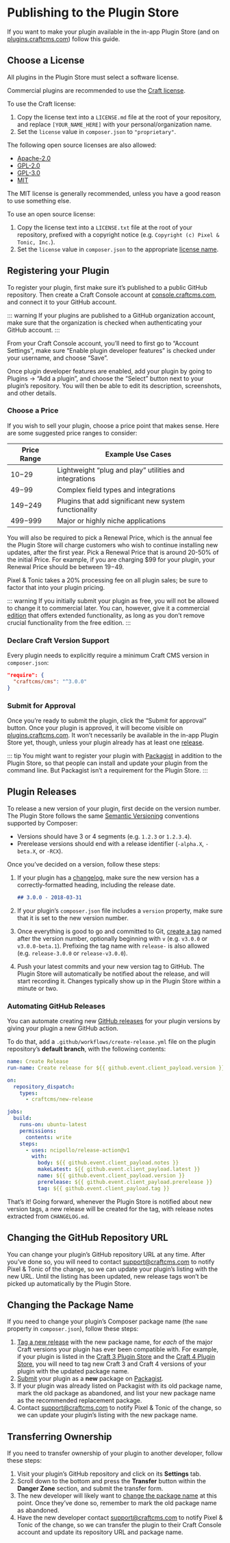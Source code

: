 # Publishing to the Plugin Store

If you want to make your plugin available in the in-app Plugin Store (and on [plugins.craftcms.com](https://plugins.craftcms.com/)) follow this guide.

## Choose a License

All plugins in the Plugin Store must select a software license.

Commercial plugins are recommended to use the [Craft license](https://raw.githubusercontent.com/craftcms/license/master/index.md).

To use the Craft license:

1. Copy the license text into a `LICENSE.md` file at the root of your repository, and replace `[YOUR_NAME_HERE]` with your personal/organization name.
2. Set the `license` value in `composer.json` to `"proprietary"`.

The following open source licenses are also allowed:

- [Apache-2.0](https://raw.githubusercontent.com/licenses/license-templates/master/templates/apache.txt)
- [GPL-2.0](https://raw.githubusercontent.com/licenses/license-templates/master/templates/gpl2.txt)
- [GPL-3.0](https://raw.githubusercontent.com/licenses/license-templates/master/templates/gpl3.txt)
- [MIT](https://raw.githubusercontent.com/licenses/license-templates/master/templates/mit.txt)

The MIT license is generally recommended, unless you have a good reason to use something else.

To use an open source license:

1. Copy the license text into a `LICENSE.txt` file at the root of your repository, prefixed with a copyright notice (e.g. `Copyright (c) Pixel & Tonic, Inc.`).
2. Set the `license` value in `composer.json` to the appropriate [license name](https://getcomposer.org/doc/04-schema.md#license).

## Registering your Plugin

To register your plugin, first make sure it’s published to a public GitHub repository. Then create a Craft Console account at [console.craftcms.com](https://console.craftcms.com), and connect it to your GitHub account.

::: warning
If your plugins are published to a GitHub organization account, make sure that the organization is checked when authenticating your GitHub account.
:::

From your Craft Console account, you’ll need to first go to “Account Settings”, make sure “Enable plugin developer features” is checked under your username, and choose “Save”.

Once plugin developer features are enabled, add your plugin by going to Plugins → “Add a plugin”, and choose the “Select” button next to your plugin’s repository. You will then be able to edit its description, screenshots, and other details.

### Choose a Price

If you wish to sell your plugin, choose a price point that makes sense. Here are some suggested price ranges to consider:

| Price Range | Example Use Cases
| ----------- | ------------------------------------------------------
| $10-$29     | Lightweight “plug and play” utilities and integrations
| $49-$99     | Complex field types and integrations
| $149-$249   | Plugins that add significant new system functionality
| $499-$999   | Major or highly niche applications

You will also be required to pick a Renewal Price, which is the annual fee the Plugin Store will charge customers who wish to continue installing new updates, after the first year. Pick a Renewal Price that is around 20-50% of the initial Price. For example, if you are charging $99 for your plugin, your Renewal Price should be between $19-$49.

Pixel & Tonic takes a 20% processing fee on all plugin sales; be sure to factor that into your plugin pricing.

::: warning
If you initially submit your plugin as free, you will not be allowed to change it to commercial later. You can, however, give it a commercial [edition](plugin-editions.md) that offers extended functionality, as long as you don’t remove crucial functionality from the free edition.
:::

### Declare Craft Version Support

Every plugin needs to explicitly require a minimum Craft CMS version in `composer.json`:

```json
"require": {
  "craftcms/cms": "^3.0.0"
}
```

### Submit for Approval

Once you’re ready to submit the plugin, click the “Submit for approval” button. Once your plugin is approved, it will become visible on [plugins.craftcms.com](https://plugins.craftcms.com/). It won’t necessarily be available in the in-app Plugin Store yet, though, unless your plugin already has at least one [release](#plugin-releases).

::: tip
You might want to register your plugin with [Packagist](https://packagist.org/) in addition to the Plugin Store, so that people can install and update your plugin from the command line. But Packagist isn’t a requirement for the Plugin Store.
:::

## Plugin Releases

To release a new version of your plugin, first decide on the version number. The Plugin Store follows the same [Semantic Versioning](https://semver.org/) conventions supported by Composer:

- Versions should have 3 or 4 segments (e.g. `1.2.3` or `1.2.3.4`).
- Prerelease versions should end with a release identifier (`-alpha.X`, `-beta.X`, or `-RCX`).

Once you’ve decided on a version, follow these steps:

1. If your plugin has a [changelog](changelogs-and-updates.md), make sure the new version has a correctly-formatted heading, including the release date.

   ```markdown
   ## 3.0.0 - 2018-03-31
   ```

2. If your plugin’s `composer.json` file includes a `version` property, make sure that it is set to the new version number.

3. Once everything is good to go and committed to Git, [create a tag](https://git-scm.com/book/en/v2/Git-Basics-Tagging) named after the version number, optionally beginning with `v` (e.g. `v3.0.0` or `v3.0.0-beta.1`). Prefixing the tag name with `release-` is also allowed (e.g. `release-3.0.0` or `release-v3.0.0`).

4. Push your latest commits and your new version tag to GitHub. The Plugin Store will automatically be notified about the release, and will start recording it. Changes typically show up in the Plugin Store within a minute or two.

### Automating GitHub Releases

You can automate creating new [GitHub releases](https://docs.github.com/en/repositories/releasing-projects-on-github/about-releases) for your plugin versions by giving your plugin a new GitHub action.

To do that, add a `.github/workflows/create-release.yml` file on the plugin repository’s **default branch**, with the following contents:

```yaml
name: Create Release
run-name: Create release for ${{ github.event.client_payload.version }}

on:
  repository_dispatch:
    types:
      - craftcms/new-release

jobs:
  build:
    runs-on: ubuntu-latest
    permissions:
      contents: write
    steps:
      - uses: ncipollo/release-action@v1
        with:
          body: ${{ github.event.client_payload.notes }}
          makeLatest: ${{ github.event.client_payload.latest }}
          name: ${{ github.event.client_payload.version }}
          prerelease: ${{ github.event.client_payload.prerelease }}
          tag: ${{ github.event.client_payload.tag }}
```

That’s it! Going forward, whenever the Plugin Store is notified about new version tags, a new release will be created for the tag, with release notes extracted from `CHANGELOG.md`.

## Changing the GitHub Repository URL

You can change your plugin’s GitHub repository URL at any time. After you’ve done so, you will need to contact [support@craftcms.com](mailto:support@craftcms.com) to notify Pixel & Tonic of the change, so we can update your plugin’s listing with the new URL. Until the listing has been updated, new release tags won’t be picked up automatically by the Plugin Store.

## Changing the Package Name

If you need to change your plugin’s Composer package name (the `name` property in `composer.json`), follow these steps:

1. [Tag a new release](#plugin-releases) with the new package name, for _each_ of the major Craft versions your plugin has ever been compatible with. For example, if your plugin is listed in the [Craft 3 Plugin Store](https://plugins.craftcms.com/?craft3) and the [Craft 4 Plugin Store](https://plugins.craftcms.com/?craft4), you will need to tag new Craft 3 and Craft 4 versions of your plugin with the updated package name.
2. [Submit](https://packagist.org/packages/submit) your plugin as a **new** package on [Packagist](https://packagist.org/).
3. If your plugin was already listed on Packagist with its old package name, mark the old package as abandoned, and list your new package name as the recommended replacement package.
4. Contact [support@craftcms.com](mailto:support@craftcms.com) to notify Pixel & Tonic of the change, so we can update your plugin’s listing with the new package name.

## Transferring Ownership

If you need to transfer ownership of your plugin to another developer, follow these steps:

1. Visit your plugin’s GitHub repository and click on its **Settings** tab.
2. Scroll down to the bottom and press the **Transfer** button within the **Danger Zone** section, and submit the transfer form. 
3. The new developer will likely want to [change the package name](#changing-the-package-name) at this point. Once they’ve done so, remember to mark the old package name as abandoned.
4. Have the new developer contact [support@craftcms.com](mailto:support@craftcms.com) to notify Pixel & Tonic of the change, so we can transfer the plugin to their Craft Console account and update its repository URL and package name.

